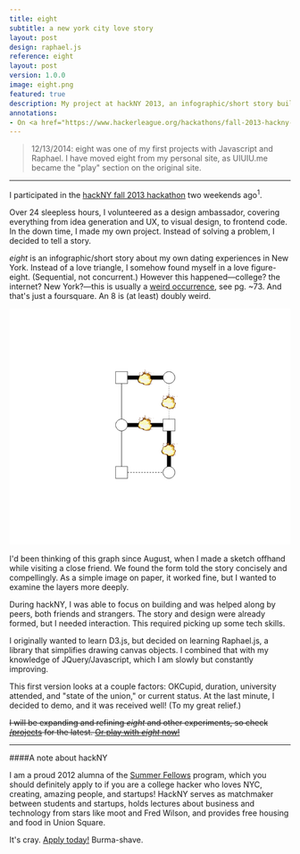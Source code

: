 ```yaml
---
title: eight
subtitle: a new york city love story
layout: post
design: raphael.js
reference: eight
layout: post
version: 1.0.0
image: eight.png
featured: true
description: My project at hackNY 2013, an infographic/short story built in Raphael.js
annotations:
- On <a href="https://www.hackerleague.org/hackathons/fall-2013-hackny-student-hackathon">September 28th-29th, 2013</a>
---
```


> 12/13/2014: eight was one of my first projects with Javascript and Raphael. I have moved eight from my personal site, as UIUIU.me became the "play" section on the original site.

-----

I participated in the [hackNY fall 2013 hackathon](http://hackny.org) two weekends ago<sup>1</sup>.

Over 24 sleepless hours, I volunteered as a design ambassador, covering everything from idea generation and UX, to visual design, to frontend code. In the down time, I made my own project. Instead of solving a problem, I decided to tell a story.

*eight* is an infographic/short story about my own dating experiences in New York. Instead of a love triangle, I somehow found myself in a love figure-eight. (Sequential, not concurrent.) However this happened&mdash;college? the internet? New York?&mdash;this is usually a  [weird occurrence](http://www.soc.duke.edu/~jmoody77/chains.pdf), see pg. ~73. And that's just a foursquare. An 8 is (at least) doubly weird.

[![eight](/lib/img/eight.png)](/projects/eight.html)

I'd been thinking of this graph since August, when I made a sketch offhand while visiting a close friend. We found the form told the story concisely and compellingly. As a simple image on paper, it worked fine, but I wanted to examine the layers more deeply.

During hackNY, I was able to focus on building and was helped along by peers, both friends and strangers. The story and design were already formed, but I needed interaction. This required picking up some tech skills.

I originally wanted to learn D3.js, but decided on learning Raphael.js, a library that simplifies drawing canvas objects. I combined that with my knowledge of JQuery/Javascript, which I am slowly but constantly improving.

This first version looks at a couple factors: OKCupid, duration, university attended, and "state of the union," or current status. At the last minute, I decided to demo, and it was received well! (To my great relief.)

<strike>I will be expanding and refining *eight* and other experiments, so check [/projects](Play) for the latest. [Or play with *eight* now!](/projects/eight.html)</strike>

---
####A note about hackNY

I am a proud 2012 alumna of the [Summer Fellows](http://apply.hackny.org/) program, which you should definitely apply to if you are a college hacker who loves NYC, creating, amazing people, and startups! HackNY serves as matchmaker between students and startups, holds lectures about business and technology from stars like moot and Fred Wilson, and provides free housing and food in Union Square. 

It's cray. [Apply today!](http://apply.hackny.org/) Burma-shave.